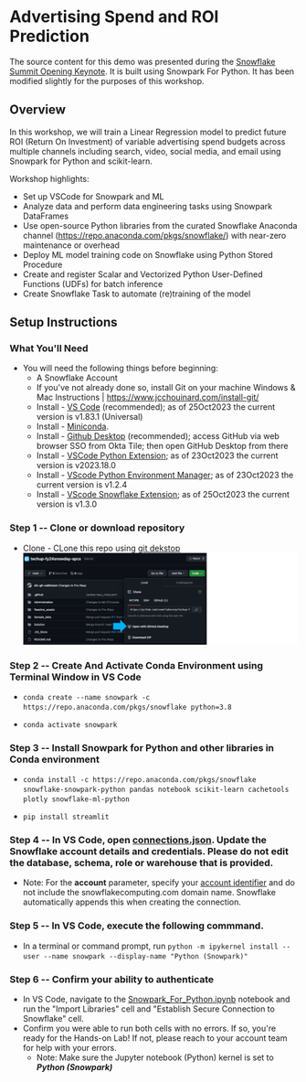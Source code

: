# Advertising Spend and ROI Prediction

The source content for this demo was presented during the [Snowflake Summit Opening Keynote](https://events.snowflake.com/summit/agenda/session/849836). It is built using Snowpark For Python. It has been modified slightly for the purposes of this workshop.

## Overview

In this workshop, we will train a Linear Regression model to predict future ROI (Return On Investment) of variable advertising spend budgets across multiple channels including search, video, social media, and email using Snowpark for Python and scikit-learn.

Workshop highlights:

* Set up VSCode for Snowpark and ML
* Analyze data and perform data engineering tasks using Snowpark DataFrames
* Use open-source Python libraries from the curated Snowflake Anaconda channel (https://repo.anaconda.com/pkgs/snowflake/) with near-zero maintenance or overhead
* Deploy ML model training code on Snowflake using Python Stored Procedure
* Create and register Scalar and Vectorized Python User-Defined Functions (UDFs) for batch inference
* Create Snowflake Task to automate (re)training of the model


## Setup Instructions


### What You'll Need

* You will need the following things before beginning:
    * A Snowflake Account
    * If you've not already done so, install Git on your machine Windows & Mac Instructions | https://www.jcchouinard.com/install-git/
    * Install - [VS Code](https://code.visualstudio.com/) (recommended); as of 25Oct2023 the current version is v1.83.1 (Universal)
    * Install - [Miniconda](https://conda.io/miniconda.html).
    * Install - [Github Desktop](https://desktop.github.com/) (recommended); access GitHub via web browser SSO from Okta Tile; then open GitHub Desktop from there
    * Install - [VSCode Python Extension](https://marketplace.visualstudio.com/items?itemName=ms-python.python); as of 23Oct2023 the current version is v2023.18.0
    * Install - [VScode Python Environment Manager](https://marketplace.visualstudio.com/items?itemName=donjayamanne.python-environment-manager); as of 23Oct2023 the current version is v1.2.4
    * Install - [VScode Snowflake Extension](https://marketplace.visualstudio.com/items?itemName=snowflake.snowflake-vsc); as of 25Oct2023 the current version is v1.3.0




### **Step 1** -- Clone or download repository

* Clone - CLone this repo using [git dekstop](https://github.com/sfc-gh-jgainey/Snowpark_HOL)
![Clone with Gitdesktop](./Readme_assets/readme6.png)


### **Step 2** -- Create And Activate Conda Environment using Terminal Window in VS Code
  
* `conda create --name snowpark -c https://repo.anaconda.com/pkgs/snowflake python=3.8`

* `conda activate snowpark`

### **Step 3** -- Install Snowpark for Python and other libraries in Conda environment

* `conda install -c https://repo.anaconda.com/pkgs/snowflake snowflake-snowpark-python pandas notebook scikit-learn cachetools plotly snowflake-ml-python`

* `pip install streamlit`

### **Step 4** -- In VS Code, open [connections.json](connections.json).  Update the Snowflake account details and credentials. Please do not edit the database, schema, role or warehouse that is provided. 

* Note: For the **account** parameter, specify your [account identifier](https://docs.snowflake.com/en/user-guide/admin-account-identifier.html) and do not include the snowflakecomputing.com domain name. Snowflake automatically appends this when creating the connection.

### **Step 5** -- In VS Code, execute the following commmand.
* In a terminal or command prompt, run  `python -m ipykernel install --user --name snowpark --display-name "Python (Snowpark)"`

### **Step 6** -- Confirm your ability to authenticate

* In VS Code, navigate to the [Snowpark_For_Python.ipynb](Snowpark_For_Python.ipynb) notebook and run the "Import Libraries" cell and "Establish Secure Connection to Snowflake" cell.
* Confirm you were able to run both cells with no errors.  If so, you're ready for the Hands-on Lab!  If not, please reach to your account team for help with your errors.
  * Note: Make sure the Jupyter notebook (Python) kernel is set to ***Python (Snowpark)***
